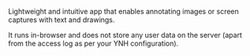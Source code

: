 Lightweight and intuitive app that enables annotating images or screen captures with text and drawings.

It runs in-browser and does not store any user data on the server (apart from the access log as per your YNH configuration).
